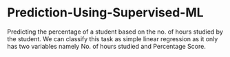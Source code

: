 # Prediction-Using-Supervised-ML
Predicting the percentage of a student based on the no. of hours studied by the student.
We can classify this task as simple linear regression as it only has two variables namely No. of hours studied and Percentage Score.
